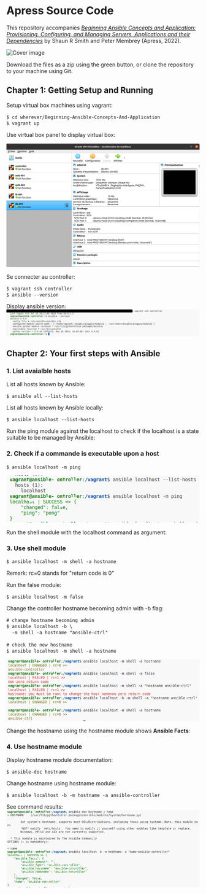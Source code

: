 # Apress Source Code

This repository accompanies [*Beginning Ansible Concepts and Application: Provisioning, Configuring, and Managing Servers, Applications and their Dependencies*](https://www.link.springer.com/book/10.1007/9781484281727) by Shaun R Smith and Peter Membrey (Apress, 2022).

[comment]: #cover
![Cover image](9781484281727.JPG)

Download the files as a zip using the green button, or clone the repository to your machine using Git.

## Chapter 1: Getting Setup and Running

Setup virtual box machines using vagrant:

```shell
$ cd wherever/Beginning-Ansible-Concepts-And-Application
$ vagrant up
```

Use virtual box panel to display virtual box:

![virtual box](images/virtualbox-machines.png)

Se connecter au controller:
```shell
$ vagrant ssh controller
$ ansible --version
```

Display ansible version:
![ansible version](images/ansible-version.png)

## Chapter 2: Your first steps with Ansible

### 1. List avaialble hosts

List all hosts known by Ansible:

```shell
$ ansible all --list-hosts
```

List all hosts known by Ansible locally:

```shell
$ ansible localhost --list-hosts
```

Run the ping module against the localhost 
to check if the localhost is a state suitable to  be managed by Ansible:

### 2. Check if a commande is executable upon a host

```shell
$ ansible localhost -m ping
```

![Ansible Ping Module](images/ansible-ping.png)

Run the shell module with the localhost command as argument:

### 3. Use shell module

```shell
$ ansible localhost -m shell -a hostname
```

Remark:
rc=0 stands for "return code is 0"

Run the false module:

```shell
$ ansible localhost -m false
```
Change the controller hostname becoming admin with -b flag:

```shell
# change hostname becoming admin
$ ansible localhost -b \
  -m shell -a hostname "ansible-ctrl"

# check the new hostname
$ ansible localhost -m shell -a hostname  
```

![Ansible Shell Module](images/ansible-shell.png)

Change the hostname using the hostname module shows **Ansible Facts**:

### 4. Use hostname module

Display hostname module documentation:

```shell
$ ansible-doc hostname
```

Change hostname using hostname module:

```shell
$ ansible localhost -b -m hostname -a ansible-controller
```

See command results:
![Ansible Hostname Module](images/ansible-hostname.png)